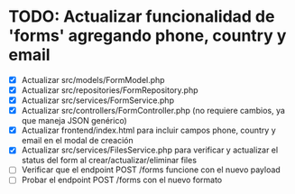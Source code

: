 # TODO: Actualizar funcionalidad de 'forms' agregando phone, country y email

- [x] Actualizar src/models/FormModel.php
- [x] Actualizar src/repositories/FormRepository.php
- [x] Actualizar src/services/FormService.php
- [x] Actualizar src/controllers/FormController.php (no requiere cambios, ya que maneja JSON genérico)
- [x] Actualizar frontend/index.html para incluir campos phone, country y email en el modal de creación
- [x] Actualizar src/services/FilesService.php para verificar y actualizar el status del form al crear/actualizar/eliminar files
- [ ] Verificar que el endpoint POST /forms funcione con el nuevo payload
- [ ] Probar el endpoint POST /forms con el nuevo formato
